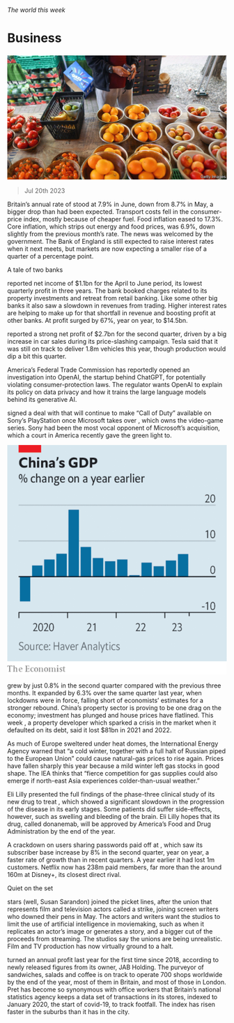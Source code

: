 ###### The world this week

# Business 

#####  

![image](images/20230722_WWP502.jpg) 

> Jul 20th 2023 

Britain’s annual rate of  stood at 7.9% in June, down from 8.7% in May, a bigger drop than had been expected. Transport costs fell in the consumer-price index, mostly because of cheaper fuel. Food inflation eased to 17.3%. Core inflation, which strips out energy and food prices, was 6.9%, down slightly from the previous month’s rate. The news was welcomed by the government. The Bank of England is still expected to raise interest rates when it next meets, but markets are now expecting a smaller rise of a quarter of a percentage point. 

A tale of two banks

 reported net income of $1.1bn for the April to June period, its lowest quarterly profit in three years. The bank booked charges related to its property investments and retreat from retail banking. Like some other big banks it also saw a slowdown in revenues from trading. Higher interest rates are helping to make up for that shortfall in revenue and boosting profit at other banks. At profit surged by 67%, year on year, to $14.5bn. 

 reported a strong net profit of $2.7bn for the second quarter, driven by a big increase in car sales during its price-slashing campaign. Tesla said that it was still on track to deliver 1.8m vehicles this year, though production would dip a bit this quarter. 

America’s Federal Trade Commission has reportedly opened an investigation into OpenAI, the  startup behind ChatGPT, for potentially violating consumer-protection laws. The regulator wants OpenAI to explain its policy on data privacy and how it trains the large language models behind its generative AI. 

 signed a deal with  that will continue to make “Call of Duty” available on Sony’s PlayStation once Microsoft takes over , which owns the video-game series. Sony had been the most vocal opponent of Microsoft’s acquisition, which a court in America recently gave the green light to. 

![image](images/20230722_WWC021.png) 


  grew by just 0.8% in the second quarter compared with the previous three months. It expanded by 6.3% over the same quarter last year, when lockdowns were in force, falling short of economists’ estimates for a stronger rebound. China’s property sector is proving to be one drag on the economy; investment has plunged and house prices have flatlined. This week , a property developer which sparked a crisis in the market when it defaulted on its debt, said it lost $81bn in 2021 and 2022. 

As much of Europe sweltered under heat domes, the International Energy Agency warned that “a cold winter, together with a full halt of Russian piped  to the European Union” could cause natural-gas prices to rise again. Prices have fallen sharply this year because a mild winter left gas stocks in good shape. The IEA thinks that “fierce competition for gas supplies could also emerge if north-east Asia experiences colder-than-usual weather.” 

Eli Lilly presented the full findings of the phase-three clinical study of its new drug to treat , which showed a significant slowdown in the progression of the disease in its early stages. Some patients did suffer side-effects, however, such as swelling and bleeding of the brain. Eli Lilly hopes that its drug, called donanemab, will be approved by America’s Food and Drug Administration by the end of the year. 

A crackdown on users sharing passwords paid off at , which saw its subscriber base increase by 8% in the second quarter, year on year, a faster rate of growth than in recent quarters. A year earlier it had lost 1m customers. Netflix now has 238m paid members, far more than the around 160m at Disney+, its closest direct rival. 

Quiet on the set

 stars (well, Susan Sarandon) joined the picket lines, after the union that represents film and television actors called a strike, joining screen writers who downed their pens in May. The actors and writers want the studios to limit the use of artificial intelligence in moviemaking, such as when it replicates an actor’s image or generates a story, and a bigger cut of the proceeds from streaming. The studios say the unions are being unrealistic. Film and TV production has now virtually ground to a halt.

 turned an annual profit last year for the first time since 2018, according to newly released figures from its owner, JAB Holding. The purveyor of sandwiches, salads and coffee is on track to operate 700 shops worldwide by the end of the year, most of them in Britain, and most of those in London. Pret has become so synonymous with office workers that Britain’s national statistics agency keeps a data set of transactions in its stores, indexed to January 2020, the start of covid-19, to track footfall. The index has risen faster in the suburbs than it has in the city. 

